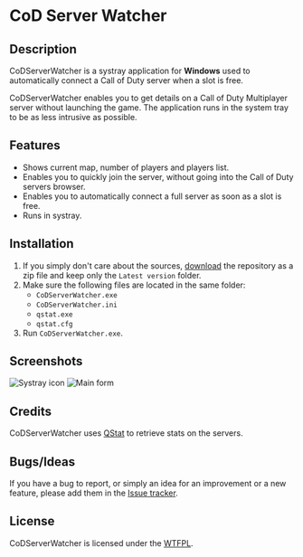 CoD Server Watcher
==================

Description
-----------

CoDServerWatcher is a systray application for **Windows** used to automatically connect a Call of Duty server when a slot is free.

CoDServerWatcher enables you to get details on a Call of Duty Multiplayer server without launching the game. The application runs in the system tray to be as less intrusive as possible.

Features
--------

* Shows current map, number of players and players list.
* Enables you to quickly join the server, without going into the Call of Duty servers browser.
* Enables you to automatically connect a full server as soon as a slot is free.
* Runs in systray.

Installation
------------

1. If you simply don't care about the sources, [download](https://github.com/Otiel/CoDServerWatcher/archive/master.zip) the repository as a zip file and keep only the `Latest version` folder.
2. Make sure the following files are located in the same folder:
    * `CoDServerWatcher.exe`
    * `CoDServerWatcher.ini`
    * `qstat.exe`
    * `qstat.cfg`
3. Run `CoDServerWatcher.exe`.

Screenshots
-----------

![Systray icon](http://i.imgur.com/2xibQ4B.png)
![Main form](http://i.imgur.com/pyBgJL5.png)

Credits
-------

CoDServerWatcher uses [QStat](http://sourceforge.net/projects/qstat/) to retrieve stats on the servers.

Bugs/Ideas
----------

If you have a bug to report, or simply an idea for an improvement or a new feature, please add them in the [Issue tracker](https://github.com/Otiel/CoDServerWatcher/issues).

License
-------

CoDServerWatcher is licensed under the [WTFPL](http://www.wtfpl.net/).
